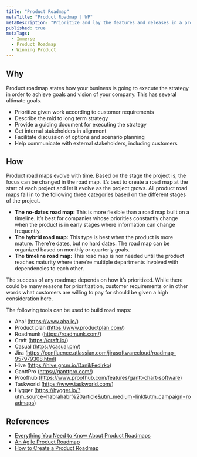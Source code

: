 ```yaml
---
title: "Product Roadmap"
metaTitle: "Product Roadmap | WP"
metaDescription: "Prioritize and lay the features and releases in a product evolution timeline."
published: true
metaTags:
  - Immerse
  - Product Roadmap
  - Winning Product 
---
```



## Why
Product roadmap states how your business is going to execute the strategy in order to achieve goals and vision of your company. This has several ultimate goals.

- Prioritize given work according to customer requirements
- Describe the mid to long term strategy
- Provide a guiding document for executing the strategy
- Get internal stakeholders in alignment
- Facilitate discussion of options and scenario planning
- Help communicate with external stakeholders, including customers


## How
Product road maps evolve with time. Based on the stage the project is, the focus can be changed in the road map. It’s best to create a road map at the start of each project and let it evolve as the project grows. All product road maps fall in to the following three categories based on the different stages of the project.

- **The no-dates road map:** This is more flexible than a road map built on a timeline. It’s best for companies whose priorities constantly change when the product is in early stages where information can change frequently.
- **The hybrid road map:** This type is best when the product is more mature. There’re dates, but no hard dates. The road map can be organized based on monthly or quarterly goals.
- **The timeline road map:** This road map is nor needed until the product reaches maturity where there’re multiple departments involved with dependencies to each other.

The success of any roadmap depends on how it’s prioritized. While there could be many reasons for prioritization, customer requirements or in other words what customers are willing to pay for should be given a high consideration here.

The following tools can be used to build road maps:

- Aha! (https://www.aha.io/)
- Product plan (https://www.productplan.com/)
- Roadmunk (https://roadmunk.com/)
- Craft (https://craft.io/)
- Casual (https://casual.pm/)
- Jira (https://confluence.atlassian.com/jirasoftwarecloud/roadmap-957979308.html)
- Hive (https://hive.grsm.io/DanikFedirko)
- GanttPro (https://ganttpro.com/)
- Proofhub (https://www.proofhub.com/features/gantt-chart-software)
- Taskworld (https://www.taskworld.com/)
- Hygger (https://hygger.io/?utm_source=habrahabr%20article&utm_medium=link&utm_campaign=roadmaps)


## References
- [Everything You Need to Know About Product Roadmaps](https://www.productplan.com/what-is-a-product-roadmap/)
- [An Agile Product Roadmap](https://www.romanpichler.com/blog/10-tips-creating-agile-product-roadmap/)
- [How to Create a Product Roadmap](https://roadmunk.com/guides/how-to-create-a-product-roadmap/)
